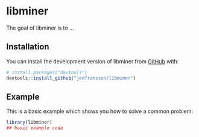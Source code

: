 
# libminer

<!-- badges: start -->
<!-- badges: end -->

The goal of libminer is to ...

## Installation

You can install the development version of libminer from [GitHub](https://github.com/) with:

``` r
# install.packages("devtools")
devtools::install_github("jenfransson/libminer")
```

## Example

This is a basic example which shows you how to solve a common problem:

``` r
library(libminer)
## basic example code
```

